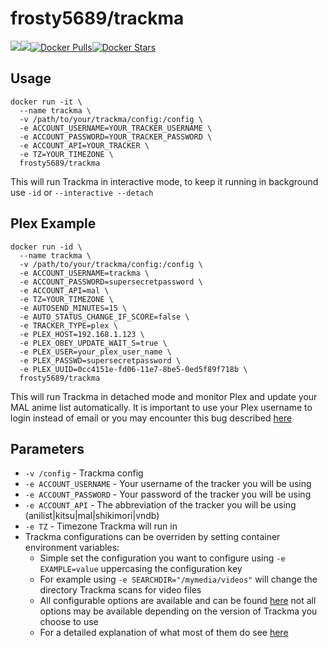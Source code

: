 [hub]: https://hub.docker.com/r/frosty5689/trackma/

# frosty5689/trackma
[![](https://images.microbadger.com/badges/version/frosty5689/trackma.svg)](https://microbadger.com/images/frosty5689/trackma "Get your own version badge on microbadger.com")[![](https://images.microbadger.com/badges/image/frosty5689/trackma.svg)](https://microbadger.com/images/frosty5689/trackma "Get your own image badge on microbadger.com")[![Docker Pulls](https://img.shields.io/docker/pulls/frosty5689/trackma.svg)][hub][![Docker Stars](https://img.shields.io/docker/stars/frosty5689/trackma.svg)][hub]

## Usage

```
docker run -it \
  --name trackma \
  -v /path/to/your/trackma/config:/config \
  -e ACCOUNT_USERNAME=YOUR_TRACKER_USERNAME \
  -e ACCOUNT_PASSWORD=YOUR_TRACKER_PASSWORD \
  -e ACCOUNT_API=YOUR_TRACKER \
  -e TZ=YOUR_TIMEZONE \
  frosty5689/trackma
```
This will run Trackma in interactive mode, to keep it running in background use `-id` or `--interactive --detach`

## Plex Example

```
docker run -id \
  --name trackma \
  -v /path/to/your/trackma/config:/config \
  -e ACCOUNT_USERNAME=trackma \
  -e ACCOUNT_PASSWORD=supersecretpassword \
  -e ACCOUNT_API=mal \
  -e TZ=YOUR_TIMEZONE \
  -e AUTOSEND_MINUTES=15 \
  -e AUTO_STATUS_CHANGE_IF_SCORE=false \
  -e TRACKER_TYPE=plex \
  -e PLEX_HOST=192.168.1.123 \
  -e PLEX_OBEY_UPDATE_WAIT_S=true \
  -e PLEX_USER=your_plex_user_name \
  -e PLEX_PASSWD=supersecretpassword \
  -e PLEX_UUID=0cc4151e-fd06-11e7-8be5-0ed5f89f718b \
  frosty5689/trackma
```
This will run Trackma in detached mode and monitor Plex and update your MAL anime list automatically.
It is important to use your Plex username to login instead of email or you may encounter this bug described [here](https://github.com/z411/trackma/issues/464)

## Parameters

* `-v /config` - Trackma config
* `-e ACCOUNT_USERNAME` - Your username of the tracker you will be using
* `-e ACCOUNT_PASSWORD` - Your password of the tracker you will be using
* `-e ACCOUNT_API` - The abbreviation of the tracker you will be using (anilist|kitsu|mal|shikimori|vndb)
* `-e TZ` - Timezone Trackma will run in
* Trackma configurations can be overriden by setting container environment variables:
    * Simple set the configuration you want to configure using `-e EXAMPLE=value` uppercasing the configuration key
    * For example using `-e SEARCHDIR="/mymedia/videos"` will change the directory Trackma scans for video files
    * All configurable options are available and can be found [here](https://github.com/z411/trackma/blob/master/trackma/utils.py#L350) not all options may be available depending on the version of Trackma you choose to use
    * For a detailed explanation of what most of them do see [here](https://github.com/z411/trackma/wiki/Configuration-File)
